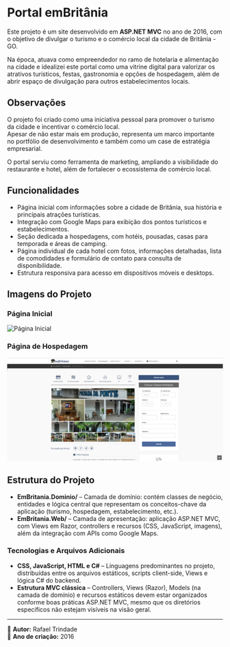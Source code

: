 # Portal emBritânia

Este projeto é um site desenvolvido em **ASP.NET MVC** no ano de 2016, com o objetivo de divulgar o turismo e o comércio local da cidade de Britânia - GO. 

Na época, atuava como empreendedor no ramo de hotelaria e alimentação na cidade e idealizei este portal como uma vitrine digital para valorizar os atrativos turísticos, festas, gastronomia e opções de hospedagem, além de abrir espaço de divulgação para outros estabelecimentos locais.

## Observações

O projeto foi criado como uma iniciativa pessoal para promover o turismo da cidade e incentivar o comércio local.  
Apesar de não estar mais em produção, representa um marco importante no portfólio de desenvolvimento e também como um case de estratégia empresarial.  

O portal serviu como ferramenta de marketing, ampliando a visibilidade do restaurante e hotel, além de fortalecer o ecossistema de comércio local.  

## Funcionalidades

- Página inicial com informações sobre a cidade de Britânia, sua história e principais atrações turísticas.
- Integração com Google Maps para exibição dos pontos turísticos e estabelecimentos.
- Seção dedicada a hospedagens, com hotéis, pousadas, casas para temporada e áreas de camping.
- Página individual de cada hotel com fotos, informações detalhadas, lista de comodidades e formulário de contato para consulta de disponibilidade.
- Estrutura responsiva para acesso em dispositivos móveis e desktops.

## Imagens do Projeto

### Página Inicial
![Página Inicial](docs/home.png)

### Página de Hospedagem
![Página de Hospedagem](docs/hospedagem.png)

## Estrutura do Projeto

- **EmBritania.Dominio/** – Camada de domínio: contém classes de negócio, entidades e lógica central que representam os conceitos-chave da aplicação (turismo, hospedagem, estabelecimento, etc.).
- **EmBritania.Web/** – Camada de apresentação: aplicação ASP.NET MVC, com Views em Razor, controllers e recursos (CSS, JavaScript, imagens), além da integração com APIs como Google Maps.

### Tecnologias e Arquivos Adicionais
- **CSS, JavaScript, HTML e C#** – Linguagens predominantes no projeto, distribuídas entre os arquivos estáticos, scripts client-side, Views e lógica C# do backend.
- **Estrutura MVC clássica** – Controllers, Views (Razor), Models (na camada de domínio) e recursos estáticos devem estar organizados conforme boas práticas ASP.NET MVC, mesmo que os diretórios específicos não estejam visíveis na visão geral.

---

📌 **Autor:** Rafael Trindade  
📅 **Ano de criação:** 2016  
